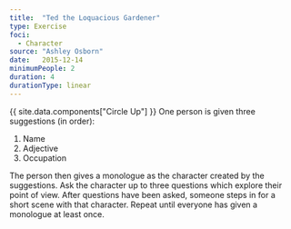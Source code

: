 ```yaml
---
title:  "Ted the Loquacious Gardener"
type: Exercise
foci:
  - Character
source: "Ashley Osborn"
date:   2015-12-14
minimumPeople: 2
duration: 4
durationType: linear
---
```

{{ site.data.components["Circle Up"] }}
One person is given three suggestions (in order):

1. Name
2. Adjective
3. Occupation

The person then gives a monologue as the character created by the suggestions.
Ask the character up to three questions which explore their point of view.
After questions have been asked, someone steps in for a short scene with that character.
Repeat until everyone has given a monologue at least once.
